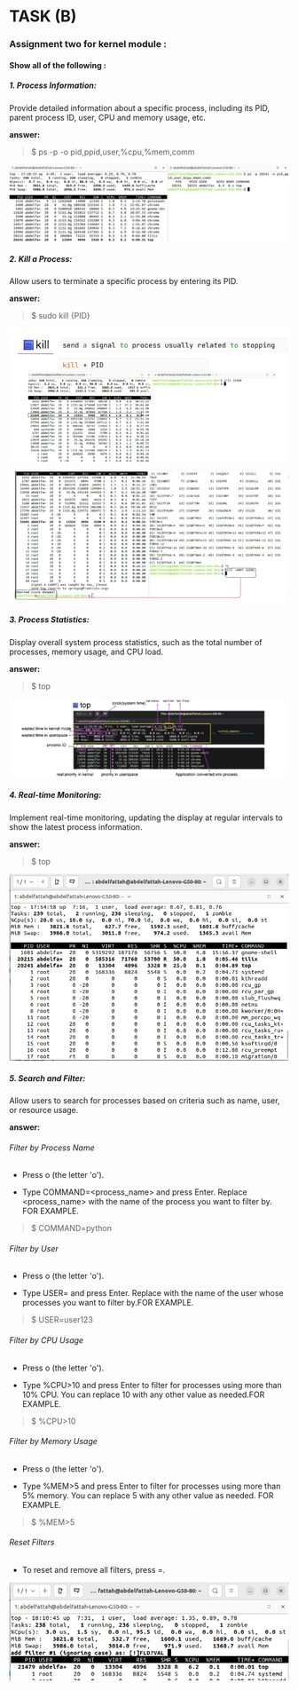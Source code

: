 <h1> TASK (B) </h1>

<h3>Assignment two for kernel module :</h3>
 <h4>Show all of the following : </h4>
 <h5>1. Process Information:</h5>
Provide detailed information about a specific process, including its PID, parent process ID, user, CPU and memory usage, etc.

<p>
 <strong>answer:</strong>

> $ ps -p <PID> -o pid,ppid,user,%cpu,%mem,comm

![ Result  ](Process_Info.png "Result")


 <h5>2. Kill a Process:</h5>
 Allow users to terminate a specific process by entering its PID.

 <p>
<strong>answer:</strong>

> $ sudo kill {PID}

![ Result  ](Kill_Process1.png "Result")


![ Result  ](Kill_Process2.png "Result")


<h5>3. Process Statistics:</h5>
Display overall system process statistics, such as the total number of processes, memory usage, and CPU load.

<p>
<strong>answer:</strong>

> $ top

![ Result  ](ProcessStatistics.png "Result")

<h5>4. Real-time Monitoring:</h5>
Implement real-time monitoring, updating the display at regular intervals to show the latest process information.

<p>
<strong>answer:</strong>

> $ top

![ Result  ](RealTime.png "Result")

<h5>5. Search and Filter:</h5>
Allow users to search for processes based on criteria such as name, user, or resource usage.

<p>
<strong>answer:</strong>

<h6>Filter by Process Name</h6>

- Press o (the letter 'o').

- Type COMMAND=<process_name> and press Enter. Replace <process_name> with the name of the process you want to filter by.  FOR EXAMPLE.

> $ COMMAND=python

 
<h6>Filter by User</h6>

- Press o (the letter 'o').

- Type USER=<username> and press Enter. Replace <username> with the name of the user whose processes you want to filter by.FOR EXAMPLE.

> $ USER=user123


 
<h6>Filter by CPU Usage</h6>

- Press o (the letter 'o').

- Type %CPU>10 and press Enter to filter for processes using more than 10% CPU. You can replace 10 with any other value as needed.FOR EXAMPLE. 


> $ %CPU>10



<h6>Filter by Memory Usage</h6>

- Press o (the letter 'o').

- Type %MEM>5 and press Enter to filter for processes using more than 5% memory. You can replace 5 with any other value as needed. FOR EXAMPLE.


> $ %MEM>5



<h6>Reset Filters</h6>

- To reset and remove all filters, press =.

![ Result  ](search.png "Result")





